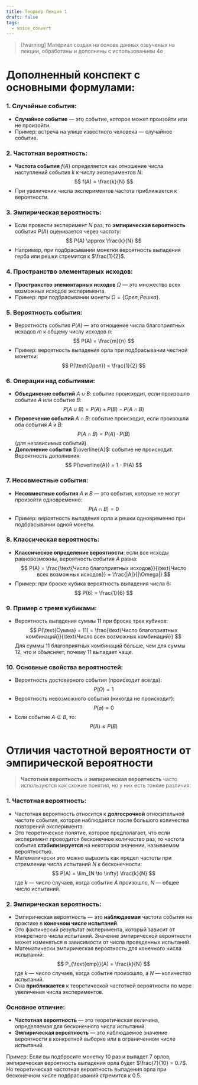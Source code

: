 ```yaml
---
title: Теорвер Лекция 1
draft: false
tags:
  - voice_convert
---
```


> [!warning] Материал создан на основе данных озвученых на лекции, обработаны и дополнены с использованием 4o

# Дополненный конспект с основными формулами:

### 1. **Случайные события**:

- **Случайное событие** — это событие, которое может произойти или не произойти.
- Пример: встреча на улице известного человека — случайное событие.

### 2. **Частотная вероятность**:

- **Частота события** $f(A)$ определяется как отношение числа наступлений события $k$ к числу экспериментов $N$:
  $$
  f(A) = \frac{k}{N}
  $$
- При увеличении числа экспериментов частота приближается к вероятности.

### 3. **Эмпирическая вероятность**:

- Если провести эксперимент $N$ раз, то **эмпирическая вероятность** события $P(A)$ оценивается через частоту:
  $$
  P(A) \approx \frac{k}{N}
  $$
- Например, при подбрасывании монетки вероятность выпадения герба или решки стремится к $\frac{1}{2}$.

### 4. **Пространство элементарных исходов**:

- **Пространство элементарных исходов** $\Omega$ — это множество всех возможных исходов эксперимента.
- Пример: при подбрасывании монеты $\Omega = \{Орел, Решка\}$.

### 5. **Вероятность события**:

- Вероятность события $P(A)$ — это отношение числа благоприятных исходов $m$ к общему числу исходов $n$:
  $$
  P(A) = \frac{m}{n}
  $$
- Пример: вероятность выпадения орла при подбрасывании честной монетки:
  $$
  P(\text{Орел}) = \frac{1}{2}
  $$

### 6. **Операции над событиями**:

- **Объединение событий** $A \cup B$: событие происходит, если произошло событие $A$ или событие $B$:
  $$
  P(A \cup B) = P(A) + P(B) - P(A \cap B)
  $$
- **Пересечение событий** $A \cap B$: событие происходит, если произошли оба события $A$ и $B$:
  $$
  P(A \cap B) = P(A) \cdot P(B)
  $$
  (для независимых событий).
- **Дополнение события** $\overline{A}$: событие не происходит. Вероятность дополнения:
  $$
  P(\overline{A}) = 1 - P(A)
  $$

### 7. **Несовместные события**:

- **Несовместные события** $A$ и $B$ — это события, которые не могут произойти одновременно:
  $$
  P(A \cap B) = 0
  $$
- Пример: вероятность выпадения орла и решки одновременно при подбрасывании одной монеты.

### 8. **Классическая вероятность**:

- **Классическое определение вероятности**: если все исходы равновозможны, вероятность события $A$ равна:
  $$
  P(A) = \frac{\text{Число благоприятных исходов}}{\text{Число всех возможных исходов}} = \frac{|A|}{|\Omega|}
  $$
- Пример: при броске кубика вероятность выпадения числа 6:
  $$
  P(6) = \frac{1}{6}
  $$

### 9. **Пример с тремя кубиками**:

- Вероятность выпадения суммы 11 при броске трех кубиков:
  $$
  P(\text{Сумма} = 11) = \frac{\text{Число благоприятных комбинаций}}{\text{Число всех возможных комбинаций}}
  $$
  Для суммы 11 благоприятных комбинаций больше, чем для суммы 12, что и объясняет, почему 11 выпадает чаще.

### 10. **Основные свойства вероятностей**:

- Вероятность достоверного события (происходит всегда):
  $$
  P(\Omega) = 1
  $$
- Вероятность невозможного события (никогда не происходит):
  $$
  P(\varnothing) = 0
  $$
- Если событие $A \subseteq B$, то: $$P(A) \leq P(B)$$

# Отличия частотной вероятности от эмпирической вероятности

> **Частотная вероятность** и **эмпирическая вероятность** часто используются как схожие понятия, но у них есть тонкие различия:

### 1. **Частотная вероятность**:

- Частотная вероятность относится к **долгосрочной** относительной частоте события, которая наблюдается после большого количества повторений эксперимента.
- Это теоретическое понятие, которое предполагает, что если эксперимент проводится бесконечное количество раз, то частота события **стабилизируется** на некотором значении, называемом вероятностью.
- Математически это можно выразить как предел частоты при стремлении числа испытаний $N$ к бесконечности:
  $$
  P(A) = \lim_{N \to \infty} \frac{k}{N}
  $$
  где $k$ — число случаев, когда событие $A$ произошло, $N$ — общее число испытаний.

### 2. **Эмпирическая вероятность**:

- Эмпирическая вероятность — это **наблюдаемая** частота события на практике в **конечном числе испытаний**.
- Это фактический результат эксперимента, который зависит от конкретного числа испытаний. Значение эмпирической вероятности может изменяться в зависимости от числа проведенных испытаний.
- Математически эмпирическая вероятность для конечного числа испытаний:
  $$
  P_{\text{emp}}(A) = \frac{k}{N}
  $$
  где $k$ — число случаев, когда событие произошло, а $N$ — количество испытаний.
- Она **приближается** к теоретической частотной вероятности по мере увеличения числа экспериментов.

### Основное отличие:

- **Частотная вероятность** — это теоретическая величина, определяемая для бесконечного числа испытаний.
- **Эмпирическая вероятность** — это наблюдаемое значение вероятности в конкретной выборке или в ограниченном числе испытаний.

Пример: Если вы подбросите монетку 10 раз и выпадет 7 орлов, эмпирическая вероятность выпадения орла будет $\frac{7}{10} = 0.7$. Но теоретическая частотная вероятность выпадения орла при бесконечном числе подбрасываний стремится к $0.5$.
